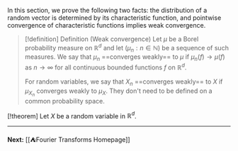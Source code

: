 In this section, we prove the following two facts: the distribution of a random vector is determined by its characteristic function, and pointwise convergence of characteristic functions implies weak convergence.

> [!definition] Definition (Weak convergence)
> Let $\mu$ be a Borel probability measure on $\mathbb{R}^{d}$ and let $(\mu_{n}:n\in \mathbb{N})$ be a sequence of such measures. We say that $\mu_{n}$ ==converges weakly== to $\mu$ if $\mu_{n}(f)\to \mu(f)$ as $n\to \infty$ for all continuous bounded functions $f$ on $\mathbb{R}^{d}$.
> 
> For random variables, we say that $X_{n}$ ==converges weakly== to $X$ if $\mu_{X_{n}}$ converges weakly to $\mu_{X}$. They don't need to be defined on a common probability space.

[!theorem]
Let $X$ be a random variable in $\mathbb{R}^{d}$.

---

**Next:** [[⛺Fourier Transforms Homepage]]